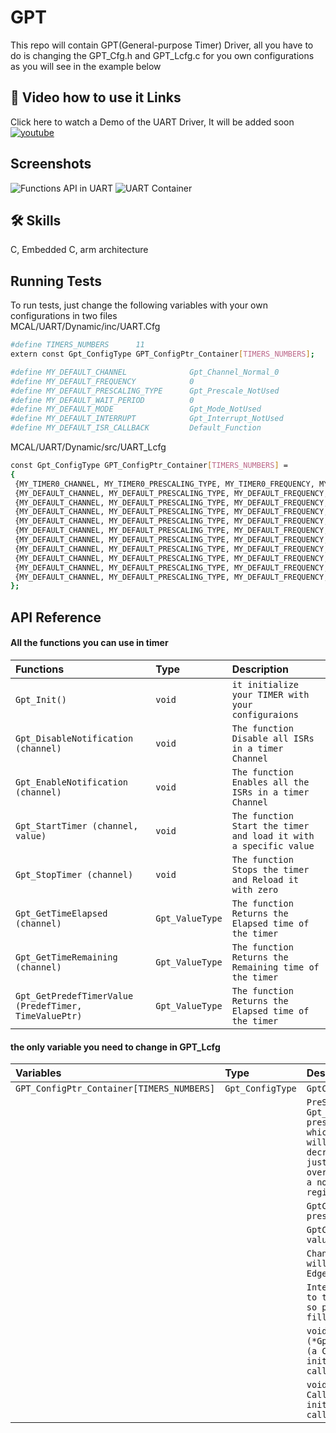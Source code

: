 
# GPT

This repo will contain GPT(General-purpose Timer) Driver,
all you have to do is changing the GPT_Cfg.h and GPT_Lcfg.c for you own configurations as you will see in the example below

## 🔗 Video how to use it Links
Click here to watch a Demo of the UART Driver, It will be added soon
[![youtube](https://img.shields.io/youtube/views/T1rNExItZcU?style=social)]()


## Screenshots
![Functions API in UART](https://user-images.githubusercontent.com/63866803/214153223-7cb6dadd-87b0-49d5-83e8-e3b709005387.png)
![UART Container](https://user-images.githubusercontent.com/63866803/214155090-dfd6b58d-d447-4393-b1b2-660a43e092fc.png)


## 🛠 Skills
C, Embedded C, arm architecture

## Running Tests

To run tests, just change the following variables with your own configurations in two files <br>
MCAL/UART/Dynamic/inc/UART.Cfg


```bash
#define TIMERS_NUMBERS      11
extern const Gpt_ConfigType GPT_ConfigPtr_Container[TIMERS_NUMBERS];

#define MY_DEFAULT_CHANNEL              Gpt_Channel_Normal_0
#define MY_DEFAULT_FREQUENCY            0
#define MY_DEFAULT_PRESCALING_TYPE      Gpt_Prescale_NotUsed
#define MY_DEFAULT_WAIT_PERIOD          0
#define MY_DEFAULT_MODE                 Gpt_Mode_NotUsed
#define MY_DEFAULT_INTERRUPT            Gpt_Interrupt_NotUsed
#define MY_DEFAULT_ISR_CALLBACK         Default_Function
```
MCAL/UART/Dynamic/src/UART_Lcfg

```bash
const Gpt_ConfigType GPT_ConfigPtr_Container[TIMERS_NUMBERS] =
{
 {MY_TIMER0_CHANNEL, MY_TIMER0_PRESCALING_TYPE, MY_TIMER0_FREQUENCY, MY_TIMER0_WAIT_PERIOD, MY_TIMER0_MODE, MY_TIMER0_INTERRUPT, MY_TIMER0_ISR_CALLBACK, MY_DEFAULT_ISR_CALLBACK },
 {MY_DEFAULT_CHANNEL, MY_DEFAULT_PRESCALING_TYPE, MY_DEFAULT_FREQUENCY, MY_DEFAULT_WAIT_PERIOD, MY_DEFAULT_MODE, MY_DEFAULT_INTERRUPT, MY_DEFAULT_ISR_CALLBACK , MY_DEFAULT_ISR_CALLBACK},
 {MY_DEFAULT_CHANNEL, MY_DEFAULT_PRESCALING_TYPE, MY_DEFAULT_FREQUENCY, MY_DEFAULT_WAIT_PERIOD, MY_DEFAULT_MODE, MY_DEFAULT_INTERRUPT, MY_DEFAULT_ISR_CALLBACK , MY_DEFAULT_ISR_CALLBACK},
 {MY_DEFAULT_CHANNEL, MY_DEFAULT_PRESCALING_TYPE, MY_DEFAULT_FREQUENCY, MY_DEFAULT_WAIT_PERIOD, MY_DEFAULT_MODE, MY_DEFAULT_INTERRUPT, MY_DEFAULT_ISR_CALLBACK , MY_DEFAULT_ISR_CALLBACK},
 {MY_DEFAULT_CHANNEL, MY_DEFAULT_PRESCALING_TYPE, MY_DEFAULT_FREQUENCY, MY_DEFAULT_WAIT_PERIOD, MY_DEFAULT_MODE, MY_DEFAULT_INTERRUPT, MY_DEFAULT_ISR_CALLBACK , MY_DEFAULT_ISR_CALLBACK},
 {MY_DEFAULT_CHANNEL, MY_DEFAULT_PRESCALING_TYPE, MY_DEFAULT_FREQUENCY, MY_DEFAULT_WAIT_PERIOD, MY_DEFAULT_MODE, MY_DEFAULT_INTERRUPT, MY_DEFAULT_ISR_CALLBACK , MY_DEFAULT_ISR_CALLBACK},
 {MY_DEFAULT_CHANNEL, MY_DEFAULT_PRESCALING_TYPE, MY_DEFAULT_FREQUENCY, MY_DEFAULT_WAIT_PERIOD, MY_DEFAULT_MODE, MY_DEFAULT_INTERRUPT, MY_DEFAULT_ISR_CALLBACK , MY_DEFAULT_ISR_CALLBACK},
 {MY_DEFAULT_CHANNEL, MY_DEFAULT_PRESCALING_TYPE, MY_DEFAULT_FREQUENCY, MY_DEFAULT_WAIT_PERIOD, MY_DEFAULT_MODE, MY_DEFAULT_INTERRUPT, MY_DEFAULT_ISR_CALLBACK , MY_DEFAULT_ISR_CALLBACK},
 {MY_DEFAULT_CHANNEL, MY_DEFAULT_PRESCALING_TYPE, MY_DEFAULT_FREQUENCY, MY_DEFAULT_WAIT_PERIOD, MY_DEFAULT_MODE, MY_DEFAULT_INTERRUPT, MY_DEFAULT_ISR_CALLBACK , MY_DEFAULT_ISR_CALLBACK},
 {MY_DEFAULT_CHANNEL, MY_DEFAULT_PRESCALING_TYPE, MY_DEFAULT_FREQUENCY, MY_DEFAULT_WAIT_PERIOD, MY_DEFAULT_MODE, MY_DEFAULT_INTERRUPT, MY_DEFAULT_ISR_CALLBACK , MY_DEFAULT_ISR_CALLBACK},
 {MY_DEFAULT_CHANNEL, MY_DEFAULT_PRESCALING_TYPE, MY_DEFAULT_FREQUENCY, MY_DEFAULT_WAIT_PERIOD, MY_DEFAULT_MODE, MY_DEFAULT_INTERRUPT, MY_DEFAULT_ISR_CALLBACK , MY_DEFAULT_ISR_CALLBACK},
};
```


## API Reference

#### All the functions you can use in timer


| Functions | Type     | Description                |
| :-------- | :------- | :------------------------- |
| `Gpt_Init()` | `void` | `it initialize your TIMER with your configuraions`|
| `Gpt_DisableNotification (channel)` | `void` | `The function Disable all ISRs in a timer Channel` |
| `Gpt_EnableNotification (channel)` | `void` | `The function Enables all the ISRs in a timer Channel`
| `Gpt_StartTimer (channel, value)` | `void` | `The function Start the timer and load it with a specific value`
| `Gpt_StopTimer (channel)` | `void` | `The function Stops the timer and Reload it with zero` |
| `Gpt_GetTimeElapsed (channel)` | `Gpt_ValueType` | `The function Returns the Elapsed time of the timer` |
| `Gpt_GetTimeRemaining (channel)` | `Gpt_ValueType` | `The function Returns the Remaining time of the timer` |
| `Gpt_GetPredefTimerValue (PredefTimer, TimeValuePtr)` | `Gpt_ValueType` | `The function Returns the Elapsed time of the timer` |

#### the only variable you need to change in GPT_Lcfg
| Variables | Type     | Description                       |
| :-------- | :------- | :-------------------------------- |
| `GPT_ConfigPtr_Container[TIMERS_NUMBERS] `      | `Gpt_ConfigType` | `GptChannelId (Channel Number)` |
| | |`PreScalingType (if it was Gpt_Prescale_Software, then the prescaling will be through the software, which means that every time the timer will overflow that variable will decreament once, untill it goes zero, just after that it will generate the overflow function. Otherwise it will be a normal preScaler using the hardware register)` |
| | |`GptChannelTickFrequency (it got the prescale vaue)` |
| | |`GptChannelTickValueMax (it got the load value that the GPTM will not exceed)` |
| | |`ChannelMode (the timer mode whether it will be periodic, oneShot, RTC, EdgeCount or EdgeTime)` |
| | |`Interrupt_Type (that value goes as it is to the IM register to activate the ISR, so please check the DataSheet before filling it)` |
| | |`void (*GptNotificationCallBack_OverFlowEvent) (a Call-back function passed through the initialization, that function will be called when an overflow occurs)` |
| | |`void (*GptNotificationCallBack_Match) (a Call-back function passed through the initialization, that function will be called when a Matching occurs)` |
